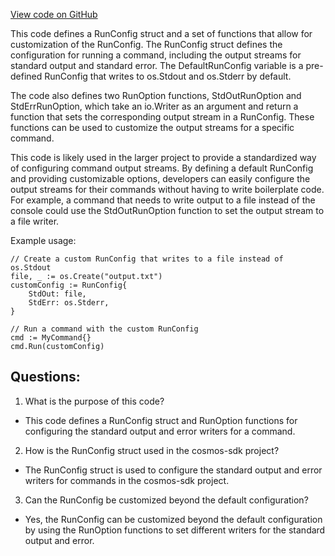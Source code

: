 [View code on GitHub](https://github.com/cosmos/cosmos-sdk/blob/main/tools/cosmovisor/cmd/cosmovisor/run_config.go)

This code defines a RunConfig struct and a set of functions that allow for customization of the RunConfig. The RunConfig struct defines the configuration for running a command, including the output streams for standard output and standard error. The DefaultRunConfig variable is a pre-defined RunConfig that writes to os.Stdout and os.Stderr by default.

The code also defines two RunOption functions, StdOutRunOption and StdErrRunOption, which take an io.Writer as an argument and return a function that sets the corresponding output stream in a RunConfig. These functions can be used to customize the output streams for a specific command.

This code is likely used in the larger project to provide a standardized way of configuring command output streams. By defining a default RunConfig and providing customizable options, developers can easily configure the output streams for their commands without having to write boilerplate code. For example, a command that needs to write output to a file instead of the console could use the StdOutRunOption function to set the output stream to a file writer.

Example usage:

```
// Create a custom RunConfig that writes to a file instead of os.Stdout
file, _ := os.Create("output.txt")
customConfig := RunConfig{
    StdOut: file,
    StdErr: os.Stderr,
}

// Run a command with the custom RunConfig
cmd := MyCommand{}
cmd.Run(customConfig)
```
## Questions: 
 1. What is the purpose of this code?
- This code defines a RunConfig struct and RunOption functions for configuring the standard output and error writers for a command.

2. How is the RunConfig struct used in the cosmos-sdk project?
- The RunConfig struct is used to configure the standard output and error writers for commands in the cosmos-sdk project.

3. Can the RunConfig be customized beyond the default configuration?
- Yes, the RunConfig can be customized beyond the default configuration by using the RunOption functions to set different writers for the standard output and error.
